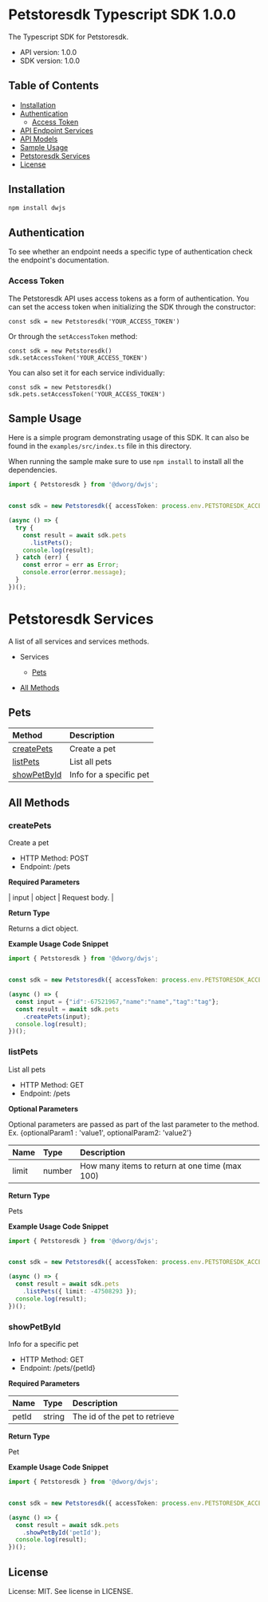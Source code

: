 # Petstoresdk Typescript SDK 1.0.0

The Typescript SDK for Petstoresdk.

- API version: 1.0.0
- SDK version: 1.0.0

## Table of Contents

- [Installation](#installation)
- [Authentication](#authentication)
  - [Access Token](#access-token)
- [API Endpoint Services](#api-endpoint-services)
- [API Models](#api-models)
- [Sample Usage](#sample-usage)
- [Petstoresdk Services](#petstoresdk-services)
- [License](#license)

## Installation

```sh
npm install dwjs
```

## Authentication

To see whether an endpoint needs a specific type of authentication check the endpoint's documentation.

### Access Token

The Petstoresdk API uses access tokens as a form of authentication. You can set the access token when initializing the SDK through the constructor:

```
const sdk = new Petstoresdk('YOUR_ACCESS_TOKEN')
```

Or through the `setAccessToken` method:

```
const sdk = new Petstoresdk()
sdk.setAccessToken('YOUR_ACCESS_TOKEN')
```

You can also set it for each service individually:

```
const sdk = new Petstoresdk()
sdk.pets.setAccessToken('YOUR_ACCESS_TOKEN')
```

## Sample Usage

Here is a simple program demonstrating usage of this SDK. It can also be found in the `examples/src/index.ts` file in this directory.

When running the sample make sure to use `npm install` to install all the dependencies.

```Typescript
import { Petstoresdk } from '@dworg/dwjs';


const sdk = new Petstoresdk({ accessToken: process.env.PETSTORESDK_ACCESS_TOKEN });

(async () => {
  try {
    const result = await sdk.pets
      .listPets();
    console.log(result);
  } catch (err) {
    const error = err as Error;
    console.error(error.message);
  }
})();


```

# Petstoresdk Services

A list of all services and services methods.

- Services

  - [Pets](#pets)

- [All Methods](#all-methods)

## Pets

| Method                      | Description             |
| :-------------------------- | :---------------------- |
| [createPets](#createpets)   | Create a pet            |
| [listPets](#listpets)       | List all pets           |
| [showPetById](#showpetbyid) | Info for a specific pet |

## All Methods

### **createPets**

Create a pet

- HTTP Method: POST
- Endpoint: /pets

**Required Parameters**

| input | object | Request body. |

**Return Type**

Returns a dict object.

**Example Usage Code Snippet**

```Typescript
import { Petstoresdk } from '@dworg/dwjs';


const sdk = new Petstoresdk({ accessToken: process.env.PETSTORESDK_ACCESS_TOKEN });

(async () => {
  const input = {"id":-67521967,"name":"name","tag":"tag"};
  const result = await sdk.pets
    .createPets(input);
  console.log(result);
})();

```

### **listPets**

List all pets

- HTTP Method: GET
- Endpoint: /pets

**Optional Parameters**

Optional parameters are passed as part of the last parameter to the method. Ex. {optionalParam1 : 'value1', optionalParam2: 'value2'}

| Name  | Type   | Description                                    |
| :---- | :----- | :--------------------------------------------- |
| limit | number | How many items to return at one time (max 100) |

**Return Type**

Pets

**Example Usage Code Snippet**

```Typescript
import { Petstoresdk } from '@dworg/dwjs';


const sdk = new Petstoresdk({ accessToken: process.env.PETSTORESDK_ACCESS_TOKEN });

(async () => {
  const result = await sdk.pets
    .listPets({ limit: -47508293 });
  console.log(result);
})();

```

### **showPetById**

Info for a specific pet

- HTTP Method: GET
- Endpoint: /pets/{petId}

**Required Parameters**

| Name  | Type   | Description                   |
| :---- | :----- | :---------------------------- |
| petId | string | The id of the pet to retrieve |

**Return Type**

Pet

**Example Usage Code Snippet**

```Typescript
import { Petstoresdk } from '@dworg/dwjs';


const sdk = new Petstoresdk({ accessToken: process.env.PETSTORESDK_ACCESS_TOKEN });

(async () => {
  const result = await sdk.pets
    .showPetById('petId');
  console.log(result);
})();

```

## License

License: MIT. See license in LICENSE.
